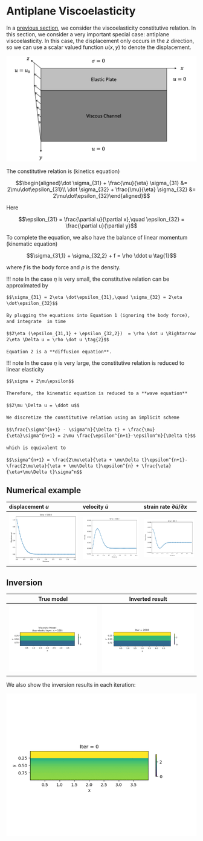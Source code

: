 # Antiplane Viscoelasticity

In a [previous section](https://kailaix.github.io/PoreFlow.jl/dev/viscoelasticity/), we consider the viscoelasticity constitutive relation. In this section, we consider a very important special case: antiplane viscoelasticity. In this case, the displacement only occurs in the $z$ direction, so we can use a scalar valued function $u(x,y)$ to denote the displacement. 

![](./assets/viscosity-antiplane.png)

The constitutive relation is (kinetics equation)

$$\begin{aligned}\dot \sigma_{31} + \frac{\mu}{\eta} \sigma_{31} &= 2\mu\dot\epsilon_{31}\\ \dot \sigma_{32} + \frac{\mu}{\eta} \sigma_{32} &= 2\mu\dot\epsilon_{32}\end{aligned}$$

Here

$$\epsilon_{31} = \frac{\partial u}{\partial x},\quad \epsilon_{32} = \frac{\partial u}{\partial y}$$

To complete the equation, we also have the balance of linear momentum (kinematic equation)

$$\sigma_{31,1} + \sigma_{32,2} + f = \rho \ddot u \tag{1}$$

where $f$ is the body force and $\rho$ is the density. 

!!! note 
    In the case $\eta$ is very small, the constitutive relation can be approximated by  

    $$\sigma_{31} = 2\eta \dot\epsilon_{31},\quad \sigma_{32} = 2\eta \dot\epsilon_{32}$$
    
    By plugging the equations into Equation 1 (ignoring the body force), and integrate  in time
    
    $$2\eta (\epsilon_{31,1} + \epsilon_{32,2})  = \rho \dot u \Rightarrow 2\eta \Delta u = \rho \dot u \tag{2}$$
    
    Equation 2 is a **diffusion equation**. 

!!! note
    In the case $\eta$ is very large, the constitutive relation is reduced to linear elasticity

    $$\sigma = 2\mu\epsilon$$
    
    Therefore, the kinematic equation is reduced to a **wave equation**
    
    $$2\mu \Delta u = \ddot u$$
    
    We discretize the constitutive relation using an implicit scheme
    
    $$\frac{\sigma^{n+1} - \sigma^n}{\Delta t} + \frac{\mu}{\eta}\sigma^{n+1} = 2\mu \frac{\epsilon^{n+1}-\epsilon^n}{\Delta t}$$
    
    which is equivalent to 
    
    $$\sigma^{n+1} = \frac{2\mu\eta}{\eta + \mu\Delta t}\epsilon^{n+1}- \frac{2\mu\eta}{\eta + \mu\Delta t}\epsilon^{n} + \frac{\eta}{\eta+\mu\Delta t}\sigma^n$$

## Numerical example

|displacement $u$                                 |velocity $\dot u$                              | strain rate   $\partial \dot u / \partial x$     |
|:------------------------------------------------|:----------------------------------------------|:-------------------------------------------------|
|![](./assets/visco-antiplane/displacement.gif)   |![](./assets/visco-antiplane/velocity.gif)    |![](./assets/visco-antiplane/strain_rate.gif)      |


## Inversion

| True model                   | Inverted result                  |
| ---------------------------- | -------------------------------- |
| ![](./assets/visco-antiplane/viscosity-model.png) | ![](./assets/visco-antiplane/viscosity-inversion.png) |


We also show the inversion results in each iteration:

![](./assets/visco-antiplane/viscosity-inversion.gif)